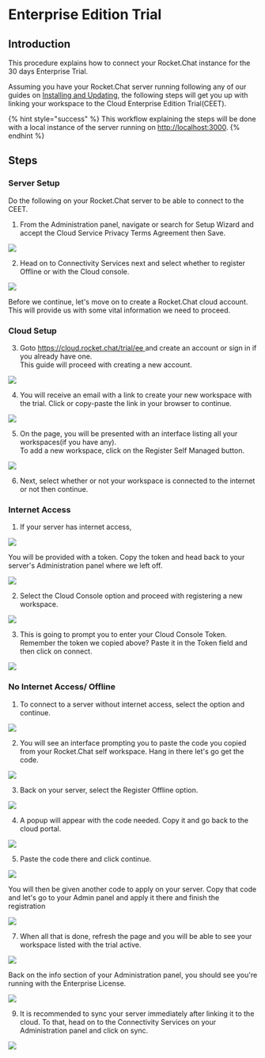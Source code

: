 # Enterprise Edition Trial

## Introduction

This procedure explains how to connect your Rocket.Chat instance for the 30 days Enterprise Trial.

Assuming you have your Rocket.Chat server running following any of our guides on [Installing and Updating](../../../../quick-start/installing-and-updating/), the following steps will get you up with linking your workspace to the Cloud Enterprise Edition Trial\(CEET\).

{% hint style="success" %}
This workflow explaining the steps will be done with a local instance of the server running on [http://localhost:3000](http://localhost:3000/).
{% endhint %}

## Steps

### Server Setup

Do the following on your Rocket.Chat server to be able to connect to the CEET.

1. From the Administration panel, navigate or search for Setup Wizard and accept the Cloud Service Privacy Terms Agreement then Save.

![](../../../../.gitbook/assets/image%20%28601%29.png)

2. Head on to Connectivity Services next and select whether to register Offline or with the Cloud console.

![](../../../../.gitbook/assets/image%20%28600%29.png)

Before we continue, let's move on to create a Rocket.Chat cloud account. This will provide us with some vital information we need to proceed.

### Cloud Setup

3. Goto [https://cloud.rocket.chat/trial/ee ](https://cloud.rocket.chat/trial/ee)and create an account or sign in if you already have one.  
This guide will proceed with creating a new account.

![](../../../../.gitbook/assets/image%20%28591%29.png)

4. You will receive an email with a link to create your new workspace with the trial. Click or copy-paste the link in your browser to continue.

![](../../../../.gitbook/assets/image%20%28615%29.png)

5. On the page, you will be presented with an interface listing all your workspaces\(if you have any\).  
To add a new workspace, click on the Register Self Managed button.

![](../../../../.gitbook/assets/image%20%28595%29.png)

6. Next, select whether or not your workspace is connected to the internet or not then continue.

### Internet Access

1. If your server has internet access,

![](../../../../.gitbook/assets/image%20%28603%29.png)

You will be provided with a token. Copy the token and head back to your server's Administration panel where we left off.

![](../../../../.gitbook/assets/image%20%28559%29.png)

  2. Select the Cloud Console option and proceed with registering a new workspace.

![](../../../../.gitbook/assets/image%20%28609%29.png)

3. This is going to prompt you to enter your Cloud Console Token. Remember the token we copied above? Paste it in the Token field and then click on connect.

![](../../../../.gitbook/assets/image%20%28571%29.png)

### No Internet Access/ Offline

1. To connect to a server without internet access, select the option and continue.

![](../../../../.gitbook/assets/image%20%28608%29.png)

   2. You will see an interface prompting you to paste the code you copied from your Rocket.Chat self workspace. Hang in there let's go get the code.

![](../../../../.gitbook/assets/image%20%28614%29.png)

   3. Back on your server, select the Register Offline option. 

![](../../../../.gitbook/assets/image%20%28607%29.png)

   4. A popup will appear with the code needed. Copy it and go back to the cloud portal.

![](../../../../.gitbook/assets/image%20%28598%29.png)

   5. Paste the code there and click continue.

![](../../../../.gitbook/assets/image%20%28596%29.png)

You will then be given another code to apply on your server. Copy that code and let's go to your Admin panel and apply it there and finish the registration

![](../../../../.gitbook/assets/image%20%28605%29.png)

7. When all that is done, refresh the page and you will be able to see your workspace listed with the trial active.

![](../../../../.gitbook/assets/image%20%28561%29.png)

Back on the info section of your Administration panel, you should see you're running with the Enterprise License.

![](../../../../.gitbook/assets/image%20%28585%29.png)

9. It is recommended to sync your server immediately after linking it to the cloud. To that, head on to the Connectivity Services on your Administration panel and click on sync.

![](../../../../.gitbook/assets/image%20%28546%29.png)

